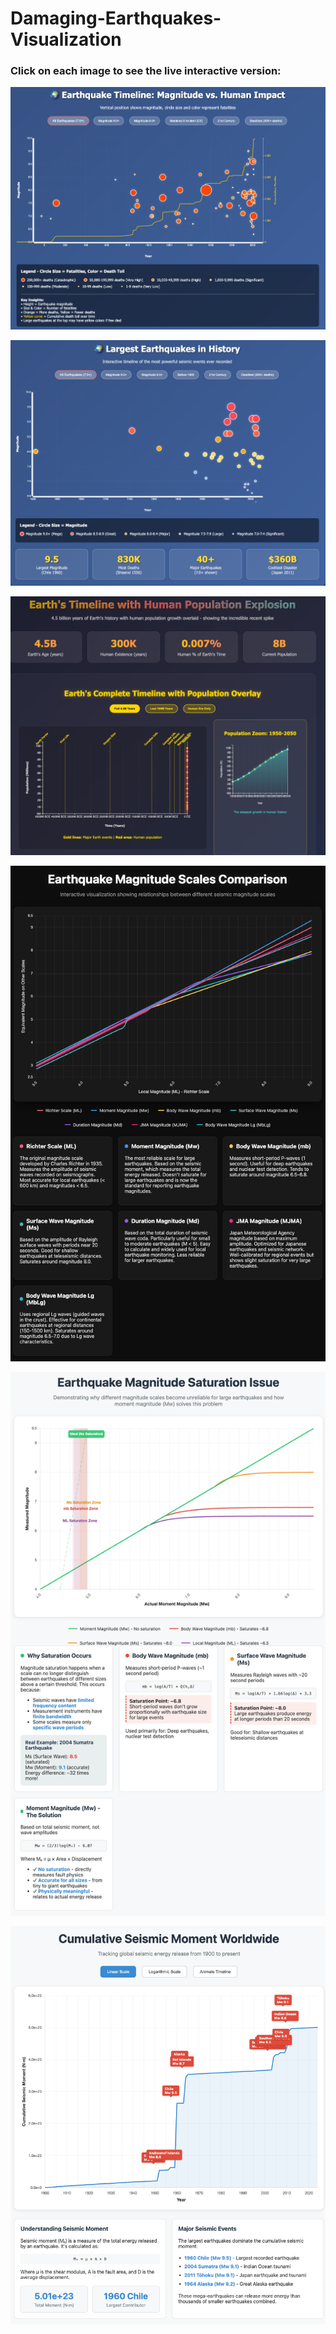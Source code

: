 # Damaging-Earthquakes-Visualization

### Click on each image to see the live interactive version:

[![Interactive Figure Preview](static-death.png)](https://smousavi05.github.io/Damaging-Earthquakes-Visualization/earthquake_timeline_visualization-death.html)

[![Interactive Figure Preview](static.png)](https://smousavi05.github.io/Damaging-Earthquakes-Visualization/earthquake_timeline_visualization.html)

[![Interactive Figure Preview](static-pop.png)](https://smousavi05.github.io/Damaging-Earthquakes-Visualization/earth_human_timeline_1.html)

[![Interactive Figure Preview](statitic-mag-relation.png)](https://smousavi05.github.io/Damaging-Earthquakes-Visualization/earthquake-magnitude-scale_2.html)

[![Interactive Figure Preview](magnitude-saturation.png)](https://smousavi05.github.io/Damaging-Earthquakes-Visualization/magnitude-saturation-chart.html)

[![Interactive Figure Preview](cumulative-moment.png)](https://smousavi05.github.io/Damaging-Earthquakes-Visualization/magnitude-saturation-chart.html)


